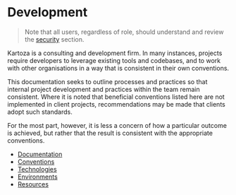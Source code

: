 # Development

> Note that all users, regardless of role, should understand and review the [security](../devops/security/index.md) section.

Kartoza is a consulting and development firm. In many instances, projects require developers to leverage existing tools and codebases, and to work with other organisations in a way that is consistent in their own conventions.

This documentation seeks to outline processes and practices so that internal project development and practices within the team remain consistent. Where it is noted that beneficial conventions listed here are not implemented in client projects, recommendations may be made that clients adopt such standards.

For the most part, however, it is less a concern of how a particular outcome is achieved, but rather that the result is consistent with the appropriate conventions.

- [Documentation](./documentation/index.md)
- [Conventions](./conventions/index.md)
- [Technologies](./technologies/index.md)
- [Environments](./environments/index.md)
- [Resources](./resources/index.md)
